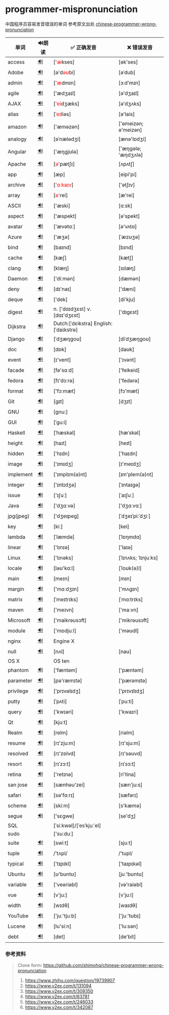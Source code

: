 # programmer-mispronunciation
中国程序员容易发音错误的单词
参考原文出处 [chinese-programmer-wrong-pronunciation](https://github.com/shimohq/chinese-programmer-wrong-pronunciation)


| 单词  | 🔊朗读 |  ✅ 正确发音 | ❌ 错误发音 |
| ---- | ---- | --- | ------- |
| access |  [🔊](http://dict.youdao.com/dictvoice?audio=access&type=1) | [<font color=red>'æ</font>kses] | [ək'ses] |
| Adobe |  [🔊](http://dict.youdao.com/dictvoice?audio=Adobe&type=2) | [ə'd<font color=red>əʊ</font>bi]| [əˈdub] |
| admin |  [🔊](http://dict.youdao.com/dictvoice?audio=admin&type=2) | [<font color=red>'æ</font>dmɪn] | [ɜ:d'mɪn] |
| agile |  [🔊](http://dict.youdao.com/dictvoice?audio=agile&type=1) | ['ædʒaɪl] | [ə'dʒaɪl] |
| AJAX |  [🔊](http://dict.youdao.com/dictvoice?audio=AJAX&type=1) | [<font color=red>'ei</font>dʒæks] | [ə'dʒʌks] |
| alias |  [🔊](http://dict.youdao.com/dictvoice?audio=alias&type=2) | [<font color=red>ˈeɪ</font>liəs]| [ə'lais] |
| amazon |  [🔊](http://dict.youdao.com/dictvoice?audio=amazon&type=1) | ['æməzən] | ['əmeizən; ə'meizən] |
| analogy |  [🔊](http://dict.youdao.com/dictvoice?audio=analogy&type=1) | [əˈnælədʒi] | [ænə'lɒdʒi] |
| Angular |  [🔊](http://dict.youdao.com/dictvoice?audio=Angular&type=1) | ['æŋgjʊlə] | ['æŋɡələ; 'æŋdʒʌlə] |
| Apache |  [🔊](http://dict.youdao.com/dictvoice?audio=Apache&type=1) | [<font color=red>ə'</font>pætʃɪ] | [ʌpʌtʃ] |
| app |  [🔊](http://dict.youdao.com/dictvoice?audio=app&type=1) | [æp] | [eipi'pi]|
| archive |  [🔊](http://dict.youdao.com/dictvoice?audio=archive&type=1) | [<font color=red>'ɑːkaɪv</font>] | ['ətʃɪv] |
| array |  [🔊](http://dict.youdao.com/dictvoice?audio=array&type=1) | [<font color=red>ə'</font>rei] | [æ'rei] |
| ASCII |  [🔊](http://dict.youdao.com/dictvoice?audio=ascii&type=1) | ['æski] | [ɑːsk] |
| aspect |  [🔊](http://dict.youdao.com/dictvoice?audio=aspect&type=1) | ['æspekt] | [ə'spekt] |
| avatar |  [🔊](http://dict.youdao.com/dictvoice?audio=avatar&type=1) | ['ævətɑː] | [ə'vʌtɑ] |
| Azure |  [🔊](http://dict.youdao.com/dictvoice?audio=azure&type=1)| ['æʒə] | [ˈæzʊʒə] |
| bind |  [🔊](http://dict.youdao.com/dictvoice?audio=bind&type=1) | [baɪnd] | [bɪnd] |
| cache |  [🔊](http://dict.youdao.com/dictvoice?audio=cache&type=1) | [kæʃ] | [kætʃ] |
| clang |  [🔊](http://dict.youdao.com/dictvoice?audio=clang&type=2) | [klæŋ] | [sɪlæŋ] |
| Daemon |  [🔊](http://dict.youdao.com/dictvoice?audio=Daemon&type=1) | ['diːmən] | [dæmən] |
| deny |  [🔊](http://dict.youdao.com/dictvoice?audio=deny&type=1) | [dɪ'naɪ] | ['dæni] |
| deque |  [🔊](http://dict.youdao.com/dictvoice?audio=deque&type=1) | ['dek] | [di'kju] |
| digest |  [🔊](http://dict.youdao.com/dictvoice?audio=digest&type=1) | n. ['dɑɪdʒɛst] v. [dɑɪ'dʒɛst] | ['dɪgɛst] |
| Dijkstra |  [🔊](http://dict.youdao.com/dictvoice?audio=Dijkstra&type=2) | Dutch:[ˈdɛikstra] English:[ˈdaɪkstrə] |  |
| Django |  [🔊](http://dict.youdao.com/dictvoice?audio=Django&type=1) | [ˈdʒæŋɡoʊ] | [diˈdʒæŋɡoʊ] |
| doc |  [🔊](http://dict.youdao.com/dictvoice?audio=doc&type=1) | [dɒk]| [daʊk] |
| event |  [🔊](http://dict.youdao.com/dictvoice?audio=event&type=1) | [ɪ'vent]| ['ɪvənt] |
| facade |  [🔊](http://dict.youdao.com/dictvoice?audio=facade&type=1) | [fə'sɑːd]| ['feikeid] |
| fedora |  [🔊](http://dict.youdao.com/dictvoice?audio=fedora&type=1) | [fɪ'dɔːrə]| ['fedərə] |
| format |  [🔊](http://dict.youdao.com/dictvoice?audio=format&type=1) | ['fɔːmæt]| [fɔ'mæt] |
| Git |  [🔊](http://dict.youdao.com/dictvoice?audio=git&type=1) | [ɡɪt] | [dʒɪt] |
| GNU |  [🔊](https://upload.wikimedia.org/wikipedia/commons/2/24/En-gnu.ogg) | [gnu:] | |
| GUI |  [🔊](http://dict.youdao.com/dictvoice?audio={GUI}&type=1) | [ˈɡu:i] | |
| Haskell |  [🔊](http://dict.youdao.com/dictvoice?audio=haskell&type=1) | [ˈhæskəl] | [hæˈskəl] |
| height |  [🔊](http://dict.youdao.com/dictvoice?audio=height&type=1) | [haɪt] | [heɪt] |
| hidden |  [🔊](http://dict.youdao.com/dictvoice?audio=hidden&type=1) | ['hɪdn] | ['haɪdn] |
| image |  [🔊](http://dict.youdao.com/dictvoice?audio=image&type=1) | ['ɪmɪdʒ] | [ɪ'meɪdʒ] |
| implement |  [🔊](http://dict.youdao.com/dictvoice?audio=implement&type=1) | ['ɪmplɪm(ə)nt] | [ɪm'plem(ə)nt] |
| integer |  [🔊](http://dict.youdao.com/dictvoice?audio=integer&type=1) | ['ɪntɪdʒə] | [ˈɪntaɪgə] |
| issue |  [🔊](http://dict.youdao.com/dictvoice?audio=issue&type=1) | ['ɪʃuː] | [ˈaɪʃuː] |
| Java |  [🔊](http://dict.youdao.com/dictvoice?audio=java&type=1) | ['dʒɑːvə] | ['dʒɑːvɑː] |
| jpg(jpeg) |  [🔊](http://dict.youdao.com/dictvoice?audio=JPEG&type=1) | ['dʒeɪpeɡ] | [ˈdʒeɪˈpi:ˈdʒiː] |
| key |  [🔊](http://dict.youdao.com/dictvoice?audio=key&type=2) |  [kiː] | [kei] |
| lambda |  [🔊](http://dict.youdao.com/dictvoice?audio=lambda&type=1) | [ˈlæmdə] | [ˈlɒŋmdɑ] |
| linear |  [🔊](http://dict.youdao.com/dictvoice?audio=linear&type=1) | ['lɪnɪə] | ['laɪə] |
| Linux |  [🔊](http://dict.youdao.com/dictvoice?audio=linux&type=2) | ['lɪnəks] | [ˈlɪnʌks; ˈlɪnjuːks] |
| locale |  [🔊](http://dict.youdao.com/dictvoice?audio=locale&type=2) | [ləʊ'kɑːl] | [ˈloʊk(ə)l] |
| main |  [🔊](http://dict.youdao.com/dictvoice?audio=main&type=1) | [meɪn] | [mɪn] |
| margin |  [🔊](http://dict.youdao.com/dictvoice?audio=margin&type=1) | ['mɑːdʒɪn] | ['mʌgɪn] |
| matrix |  [🔊](http://dict.youdao.com/dictvoice?audio=matrix&type=1) | [ˈmeɪtrɪks] | [ˈmɑ:trɪks] |
| maven |  [🔊](http://dict.youdao.com/dictvoice?audio=maven&type=1) | ['meɪvn] | ['maːvn] |
| Microsoft |  [🔊](http://dict.youdao.com/dictvoice?audio=Microsoft&type=1) | ['maikrəusɔft] | ['mikrəusɔft] |
| module |  [🔊](http://dict.youdao.com/dictvoice?audio=module&type=1) | ['mɒdjuːl] | ['məʊdl] |
| nginx | [🔊](http://dict.youdao.com/dictvoice?audio=nginx&type=1) | Engine X | |
| null |  [🔊](http://dict.youdao.com/dictvoice?audio=null&type=1) | [nʌl] | [naʊ] |
| OS X | | OS ten | |
| phantom |  [🔊](http://dict.youdao.com/dictvoice?audio=phantom&type=2) | ['fæntəm] | ['pæntəm] |
| parameter |  [🔊](http://dict.youdao.com/dictvoice?audio=parameter&type=1) | [pə'ræmɪtə] | ['pærəmɪtə] |
| privilege |  [🔊](http://dict.youdao.com/dictvoice?audio=privilege&type=1) | ['prɪvəlɪdʒ] | ['prɪvɪlɪdʒ] |
| putty |  [🔊](http://dict.youdao.com/dictvoice?audio=putty&type=1) | [ˈpʌti] | [ˈpuːti] |
| query |  [🔊](http://dict.youdao.com/dictvoice?audio=query&type=1) | ['kwɪəri] | ['kwaɪri] |
| Qt |  [🔊](http://dict.youdao.com/dictvoice?audio=cute&type=1) | [kjuːt] | |
| Realm |  [🔊](http://dict.youdao.com/dictvoice?audio=realm&type=1) | [relm] | [riəlm] |
| resume |  [🔊](http://dict.youdao.com/dictvoice?audio=resume&type=1) |  [rɪ'zju:m] |  [rɪ'sju:m] |
| resolved |  [🔊](http://dict.youdao.com/dictvoice?audio=resolved&type=1) | [rɪ'zɒlvd] | [rɪ'səʊvd] |
| resort |  [🔊](http://dict.youdao.com/dictvoice?audio=resort&type=1) | [rɪˈzɔ:t] | [rɪˈsɔ:t] |
| retina |  [🔊](http://dict.youdao.com/dictvoice?audio=retina&type=1) | ['retɪnə] | [ri'tina] |
| san jose |  [🔊](http://dict.youdao.com/dictvoice?audio=san%20jose&type=1) | [sænhəu'zei] | [sæn'ju:s] |
| safari |  [🔊](http://dict.youdao.com/dictvoice?audio=safari&type=1) | [sə'fɑːrɪ] | [sæfərɪ] |
| scheme |  [🔊](http://dict.youdao.com/dictvoice?audio=scheme&type=1) | [skiːm] | [s'kæmə] |
| segue |  [🔊](http://dict.youdao.com/dictvoice?audio=segue&type=1) | ['sɛɡwe] | [se'dʒ] |
| SQL | |[ˈsiːkwəl]/[ˈesˈkjuːˈel] | |
| sudo | |['suːduː] | |
| suite |  [🔊](http://dict.youdao.com/dictvoice?audio=suite&type=1) | [swiːt] | [sjuːt] |
| tuple |  [🔊](http://dict.youdao.com/dictvoice?audio=tuple&type=1) | /'tʌpl/ | /'tupl/ |
| typical |  [🔊](http://dict.youdao.com/dictvoice?audio=typical&type=1) | ['tɪpɪkl] | ['taɪpɪkəl] |
| Ubuntu |  [🔊](http://upload.wikimedia.org/wikipedia/commons/b/b5/En-Ubuntu_pronunciation.oga) | [ʊ'bʊntʊ] | [juː'bʊntʊ] |
| variable |  [🔊](http://dict.youdao.com/dictvoice?audio=variable&type=1) | ['veəriəbl] | [və'raiəbl] |
| vue |  [🔊](http://dict.youdao.com/dictvoice?audio=vue&type=1) | [v'ju:] | [v'ju:i] |
| width |  [🔊](http://dict.youdao.com/dictvoice?audio=width&type=1) | [wɪdθ] | [waɪdθ] |
| YouTube |  [🔊](http://dict.youdao.com/dictvoice?audio=youtube&type=1) | ['juː'tjuːb] | ['juː'tʊbɪ] |
| Lucene |  [🔊](http://dict.youdao.com/dictvoice?audio=lucene&type=1) | [lu'siːn] | ['lu:sən] |
| debt |  [🔊](http://dict.youdao.com/dictvoice?audio=debt&type=1) | [det] | [de'bit] |




### 参考资料

> Clone form: https://github.com/shimohq/chinese-programmer-wrong-pronunciation
> 1. https://www.zhihu.com/question/19739907
> 2. https://www.v2ex.com/t/131094
> 3. https://www.v2ex.com/t/309350
> 4. https://www.v2ex.com/t/63781
> 5. https://www.v2ex.com/t/246033
> 6. https://www.v2ex.com/t/342087



